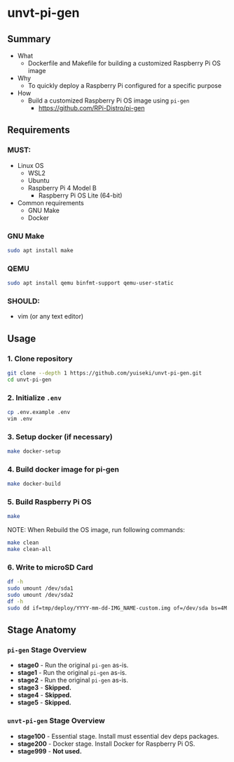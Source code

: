 # unvt-pi-gen

## Summary

- What
  - Dockerfile and Makefile for building a customized Raspberry Pi OS image
- Why
  - To quickly deploy a Raspberry Pi configured for a specific purpose
- How
  - Build a customized Raspberry Pi OS image using `pi-gen`
    - https://github.com/RPi-Distro/pi-gen

## Requirements

### MUST:

- Linux OS
  - WSL2
  - Ubuntu
  - Raspberry Pi 4 Model B
    - Raspberry Pi OS Lite (64-bit)
- Common requirements
  - GNU Make
  - Docker

### GNU Make

```bash
sudo apt install make
```

### QEMU

```bash
sudo apt install qemu binfmt-support qemu-user-static
```

### SHOULD:

- vim (or any text editor)

## Usage

### 1. Clone repository

```bash
git clone --depth 1 https://github.com/yuiseki/unvt-pi-gen.git
cd unvt-pi-gen
```

### 2. Initialize `.env`

```bash
cp .env.example .env
vim .env
```

### 3. Setup docker (if necessary)

```bash
make docker-setup
```

### 4. Build docker image for pi-gen

```bash
make docker-build
```

### 5. Build Raspberry Pi OS

```bash
make
```

NOTE: When Rebuild the OS image, run following commands:

```bash
make clean
make clean-all
```

### 6. Write to microSD Card

```bash
df -h
sudo umount /dev/sda1
sudo umount /dev/sda2
df -h
sudo dd if=tmp/deploy/YYYY-mm-dd-IMG_NAME-custom.img of=/dev/sda bs=4M conv=fsync status=progress
```

## Stage Anatomy

### `pi-gen` Stage Overview

- **stage0** - Run the original `pi-gen` as-is.
- **stage1** - Run the original `pi-gen` as-is.
- **stage2** - Run the original `pi-gen` as-is.
- **stage3** - **Skipped.**
- **stage4** - **Skipped.**
- **stage5** - **Skipped.**

### `unvt-pi-gen` Stage Overview

- **stage100** - Essential stage. Install must essential dev deps packages.
- **stage200** - Docker stage. Install Docker for Raspberry Pi OS.
- **stage999** - **Not used.**
